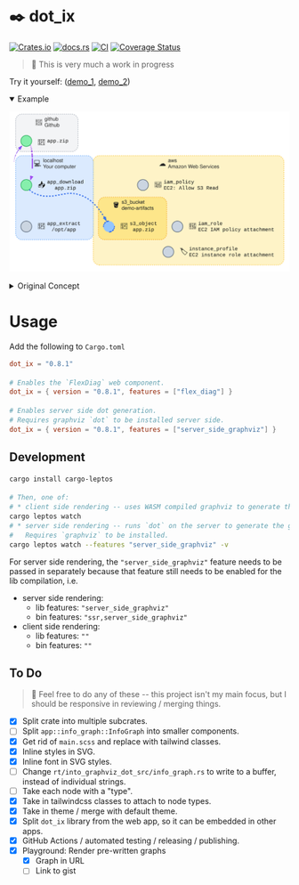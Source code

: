# ✒️ dot_ix

[![Crates.io](https://img.shields.io/crates/v/dot_ix.svg)](https://crates.io/crates/dot_ix)
[![docs.rs](https://img.shields.io/docsrs/dot_ix)](https://docs.rs/dot_ix)
[![CI](https://github.com/azriel91/dot_ix/workflows/CI/badge.svg)](https://github.com/azriel91/dot_ix/actions/workflows/ci.yml)
[![Coverage Status](https://codecov.io/gh/azriel91/dot_ix/branch/main/graph/badge.svg)](https://codecov.io/gh/azriel91/dot_ix)

> 🚧 This is very much a work in progress

Try it yourself: ([demo_1][demo_1], [demo_2][demo_2])

<details open><summary>Example</summary>

![](./doc/example.svg)

</details>

<details><summary>Original Concept</summary>

https://user-images.githubusercontent.com/2993230/253878816-0729970f-651f-45ef-a986-470f383b8018.mp4

</details>


# Usage

Add the following to `Cargo.toml`

```toml
dot_ix = "0.8.1"

# Enables the `FlexDiag` web component.
dot_ix = { version = "0.8.1", features = ["flex_diag"] }

# Enables server side dot generation.
# Requires graphviz `dot` to be installed server side.
dot_ix = { version = "0.8.1", features = ["server_side_graphviz"] }
```


## Development

```bash
cargo install cargo-leptos

# Then, one of:
# * client side rendering -- uses WASM compiled graphviz to generate the graph.
cargo leptos watch
# * server side rendering -- runs `dot` on the server to generate the graph.
#   Requires `graphviz` to be installed.
cargo leptos watch --features "server_side_graphviz" -v
```

For server side rendering, the `"server_side_graphviz"` feature needs to be passed in separately because that feature still needs to be enabled for the lib compilation, i.e.

* server side rendering:
    - lib features: `"server_side_graphviz"`
    - bin features: `"ssr,server_side_graphviz"`
* client side rendering:
    - lib features: `""`
    - bin features: `""`


## To Do

> 🦜 Feel free to do any of these -- this project isn't my main focus, but I should be responsive in reviewing / merging things.

* [x] Split crate into multiple subcrates.
* [ ] Split `app::info_graph::InfoGraph` into smaller components.
* [x] Get rid of `main.scss` and replace with tailwind classes.
* [x] Inline styles in SVG.
* [x] Inline font in SVG styles.
* [ ] Change `rt/into_graphviz_dot_src/info_graph.rs` to write to a buffer, instead of individual strings.
* [ ] Take each node with a "type".
* [x] Take in tailwindcss classes to attach to node types.
* [x] Take in theme / merge with default theme.
* [x] Split `dot_ix` library from the web app, so it can be embedded in other apps.
* [x] GitHub Actions / automated testing / releasing / publishing.
* [x] Playground: Render pre-written graphs
    - [x] Graph in URL
    - [ ] Link to gist

[demo_1]: https://azriel.im/dot_ix/
[demo_2]: https://azriel.im/dot_ix/#src=LQhQBMEsCcFMGMAukD2A7AXAAgG62svAIYA2oAFpPkdPOQJ4ahZZEDuAzkyy+xwPoBzEigBGpbj16chI8SX6QiAW37QUJWP1GwiaDolIBrbAG8AvsymsZwsaUUq1GrZH2G08WGctS+a2EFUTCs-GTgg9H4cAAd4SWsbAQjg6Lj+IgTEpIDItDT4DP4OchpYcGKAV1E0WEQfUOz-FKjYwqJ+cFgcKpq6huyeZsDUtqKY9QqOatr6rAtGsOSR1vTRLMThvILtTu7e2YHBnJb8sdF+CZQpmf753ybwlbP0+MXrLdHXvZ7pvrmFscTs8doUrjd-g1QGhrlo0CpYFwrHxsAAiACCyiIAC90FgAOqwURYADK+BwkC8HFRyNscgkWFRAB5RAA+ADi9JIWAASoiUJVaIimQB6NmM2kCOzyRyqdSabS6dzGNEASXRAFleS4adIpVzZc4FW4DHovGrNdrNLrgXk0SzWXy8qRefzBVTReKbZ9VvFGQA1AAKAGFvU9tmNMoyncEsOiw8sI+kOiUyhDDoyABQk0pwcAASlJt0QCdyX3aPwOd1RmYAIgBRf2FknF0unHYdcFVuY1wM8gDytebrclZd92jRMbxACE2yDzpW-hmaw2m0X-nOk4ULl2l9XM33B8ON6P22M-aip2gsKHT-Pvl1fsW0XXG8fZpvy-wwZNuy-D0O64fqA0KwnsHDwEiLAGLAMT8AAjGiABibjgFgoiVIIpbSg4Shyi4ip6KaJAmIyfDALAJBEAYlI6ERhgkcAHDkpSsDAPKsDYQaeFGq4yqeN4ZGcBRVE0fAdHKoxCAAEzsTqd5bmi8EAOzSQAdAAzPBakAAy6SK8EAGyfuOKa5uUf6Mip6labp+nSdJJkvBWj6Wai1madpAAs9kaU5OwXK5e49h5tmGb5-nnouz5WapnlqQAHBFClfp2v7BUpcW2fBek6SK0l+Sl447ulMXuVl2nwepeUFZF3y7mVoWVT5NWFaBXT8LAygoAAVpAUFJNggCAZIA8H+jjhJDYIAPBuAPD743cU4HGEZJpGALwbgAjO-N9gKDxS0mh45pYBtRWYEdgB-uydBTTYACPuXZGxTmemdyrYAHrtjXqY7OUUQUxa9722l+gX7BlR1vXdD7A79YMfWeyaXKVkKg-9PpfSV1yWX94OFD+6Mg5joDlIIiKSCjHYPWm3b8Bk4apdFiMANqk-dqZ5t2AA0AOmXTswALpY0ULMWcFVNM2s3N3IzNNc4LT2IBzovbuLiB8zD94VjLlPU4mX6FD9DMKwLj3s5zX265D-x8-zHR67MItS19aW4zFkva1zNt1PL9tkw1Fv80DT7-Hbruo-DTv617C7u3LJsBaHssqzHUVR0Hn2gnHlku6nSfm7MnvB2nPu8yBH0TYaS0ScRRgp6Xu0EftZqCZnNeLQRFcMUYeeyNtZd1-xXgJ-4zf4cafdaFrWfJtgTcLcPfGmgJnew+0luGIIA2r138hohNNob20aJtLvRCCMUq9aI+aKmkTWCvk2R8n1fWjgpfZ83wB+Y0qAG+QIgXXr8fm8GRSGnt3WuCo27GE7kPXiihR4Jz3nEbA2RM5L0XmrQ2FNgrwIAY-H4SCUHoOtjnD2icxZRzQVub8StsEPzPnHKeBtHaywoYDdOwUWHjhxvHECG8DD0E0AIAAZigeAlR-4nwmtgAAZBvLogiiCVBIIgDgjQYQdTkQopRA0pCphiFoeAGgUDQGwCQSAyhYDvAMOoIwWg2CQHAIgcg2AADk9N4IxAAB482cZYxA1itB8M0C4jgGh7E+MSFYlANjyZdBcQAVh0jpcJ1hBGQBIAoVMsSsDOOkok5JCC-QACpZGwHkYo5RVheF0IvlgYpACNHlJUSwKpx8n6TGwHUk+DStEgUENAIgMRyAUmxBkRAfiBoxCIPAKu3Usk0H6fQfgiBpI8PIF1bwVhAnE1UWBbpyiNhYFgB4vxUZnGiOgCE6AwAYgoDcL-aAWB1CVDQF0cAwASCCGSSwQm59SmaP2e8I5JzsDnMudc25aB7mNEoOALop0pEwrhfMQ5xz+nYERbAa8DxVaULMpg4sKcl7fWIXMQpGK0CNEYeTVmwtx5Ev9pZMl9i4WUojnDDWtKDZmwDhmJlsLMWsv1KAlu4ClSV2rjPGB9cBIdPJYKieLkSWEsIWwmKfKWVLAVbsZOdL0Fo1lrK5lArNVEu5ZrLlqrEbquNUMOkwrZ6wPnl4ZVuLDX8opVIUxghyBzCkV6n17xUnpJiXCIxWJJrZJykkwNaSMmlA6uQFAeBjHZISV8ngQa41EA6sI0RXBI15JjcGzJWgpnIDwC4qN6boJ+KiQE+NoboDhpcV5QtETa3RJLfwRNyaXEaTbdYSJnaG0ZCQJACtqaB06I7QExA-DBLgBQGM8o7xJmwrcIIPt6aUTvCZEyDp-rECWNKHo78hiU30EoiINg7wBSIFMbUM9IgL1XpQDeqQjQ4AhPdFoPpAoYjSK-QKIUQgnkxF3fu2ph7j0DP0ee7ABh0AWMSHeh9cHn0IcQEh+VkjalAZ-aB-98rTgdPwyBv9lRwMmrVgcvdB7IDeqPe2-xp950IdCeAT9zxAPPAg-RxjMHT0GIw1gDgVFf63sqPetw6GjEIfE8h21+dIykd49Ryh6w8NqaU1qoppxi48BBlI4KfGoMMYDREk9smU2iBIJURTUhUMyafXJ9CdmHOGZnaxoJomOPEZVRytVJn1O0yjh04LOmiVMMZRFnFrCwu1Ni6QxWhc7iFKSxahL6Xiz+coVwmLOWgA
